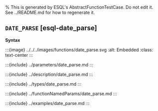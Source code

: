 % This is generated by ESQL's AbstractFunctionTestCase. Do not edit it. See ../README.md for how to regenerate it.

## `DATE_PARSE` [esql-date_parse]

**Syntax**

:::{image} ../../../images/functions/date_parse.svg
:alt: Embedded
:class: text-center
:::


:::{include} ../parameters/date_parse.md
:::

:::{include} ../description/date_parse.md
:::

:::{include} ../types/date_parse.md
:::

:::{include} ../functionNamedParams/date_parse.md
:::

:::{include} ../examples/date_parse.md
:::
